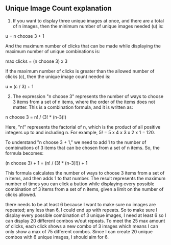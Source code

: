 ## Unique Image Count explanation

1. If you want to display three unique images at once, and there are a total of n images, then the minimum number of unique images needed (u) is:

u = n choose 3 + 1

And the maximum number of clicks that can be made while displaying the maximum number of unique combinations is:

max clicks = (n choose 3) x 3

If the maximum number of clicks is greater than the allowed number of clicks (c), then the unique image count needed is:

u = (c / 3) + 1


2. The expression "n choose 3" represents the number of ways to choose 3 items from a set of n items, where the order of the items does not matter. This is a combination formula, and it is written as:

n choose 3 = n! / (3! * (n-3)!)

Here, "n!" represents the factorial of n, which is the product of all positive integers up to and including n. For example, 5! = 5 x 4 x 3 x 2 x 1 = 120.

To understand "n choose 3 + 1," we need to add 1 to the number of combinations of 3 items that can be chosen from a set of n items. So, the formula becomes:

(n choose 3) + 1 = (n! / (3! * (n-3)!)) + 1

This formula calculates the number of ways to choose 3 items from a set of n items, and then adds 1 to that number. The result represents the maximum number of times you can click a button while displaying every possible combination of 3 items from a set of n items, given a limit on the number of clicks allowed.


there needs to be at least 6 because I want to make sure no images are repeated; any less than 6, I could end up with repeats. So to make sure I display every possible combination of 3 unique images, I need at least 6 so I can display 20 different combos w/out repeats. To meet the 25 max amount of clicks, each click shows a new combo of 3 images which means I can only show a max of 75 different combos. Since I can create 20 unique combos with 6 unique images, I should aim for 6.